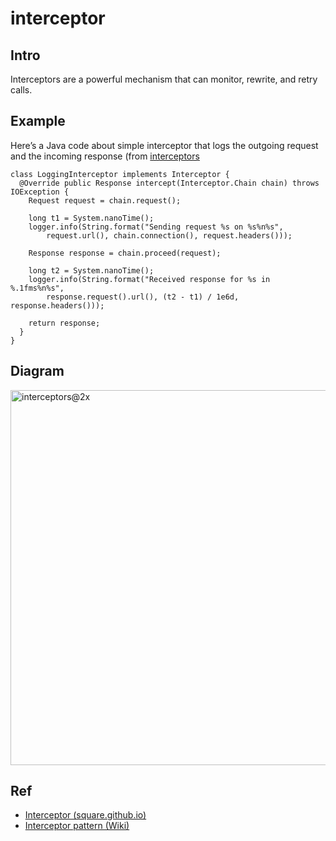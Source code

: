 # interceptor
## Intro
Interceptors are a powerful mechanism that can monitor, rewrite, and retry calls.

## Example

Here’s a Java code about simple interceptor that logs the outgoing request and the incoming response (from [interceptors](https://square.github.io/okhttp/features/interceptors/)

```
class LoggingInterceptor implements Interceptor {
  @Override public Response intercept(Interceptor.Chain chain) throws IOException {
    Request request = chain.request();

    long t1 = System.nanoTime();
    logger.info(String.format("Sending request %s on %s%n%s",
        request.url(), chain.connection(), request.headers()));

    Response response = chain.proceed(request);

    long t2 = System.nanoTime();
    logger.info(String.format("Received response for %s in %.1fms%n%s",
        response.request().url(), (t2 - t1) / 1e6d, response.headers()));

    return response;
  }
}
```

## Diagram
<img width="600" alt="interceptors@2x" src="https://github.com/user-attachments/assets/9f5e066a-ae8c-4a0b-9362-8e7ff1304c49">

## Ref
+ [Interceptor (square.github.io)](https://square.github.io/okhttp/features/interceptors/)
+ [Interceptor pattern (Wiki)](https://en.wikipedia.org/wiki/Interceptor_pattern)
